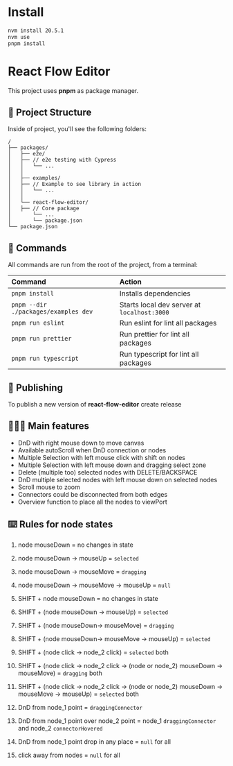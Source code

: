 # Install

```bash
nvm install 20.5.1
nvm use
pnpm install
```

# React Flow Editor
This project uses **pnpm** as package manager.

## 🚀 Project Structure
Inside of project, you'll see the following folders:
```
/
├── packages/
│   ├── e2e/
│   ├── // e2e testing with Cypress
│   │   └── ...
│   │
│   ├── examples/
│   ├── // Example to see library in action
│   │   └── ...
│   │
│   └── react-flow-editor/
│   ├── // Core package
│       └── ...
│       └── package.json
└── package.json
```

## 🧞 Commands
All commands are run from the root of the project, from a terminal:

| Command                                       | Action                                                                   |
| :---------------------                        | :-------------------------------------------------                       |
| `pnpm install`                                | Installs dependencies                                                    |
| `pnpm --dir ./packages/examples dev`          | Starts local dev server at `localhost:3000`                              |
| `pnpm run eslint`                             | Run eslint for lint all packages                                         |
| `pnpm run prettier`                           | Run prettier for lint all packages                                       |
| `pnpm run typescript`                         | Run typescript for lint all packages                                     |

## 🎉 Publishing
To publish a new version of **react-flow-editor** create release

## 🏋🏻‍♀️ Main features

- DnD with right mouse down to move canvas
- Available autoScroll when DnD connection or nodes
- Multiple Selection with left mouse click with shift on nodes
- Multiple Selection with left mouse down and dragging select zone
- Delete (multiple too) selected nodes with DELETE/BACKSPACE
- DnD multiple selected nodes with left mouse down on selected nodes
- Scroll mouse to zoom
- Connectors could be disconnected from both edges
- Overview function to place all the nodes to viewPort

## ⌨️ Rules for node states

1. node mouseDown = no changes in state
2. node mouseDown -> mouseUp = `selected`
3. node mouseDown -> mouseMove = `dragging`
4. node mouseDown -> mouseMove -> mouseUp = `null`

5. SHIFT + node mouseDown = no changes in state
6. SHIFT + (node mouseDown -> mouseUp) = `selected`
7. SHIFT + (node mouseDown-> mouseMove) = `dragging`
8. SHIFT + (node mouseDown-> mouseMove -> mouseUp) = `selected`

9. SHIFT + (node click -> node_2 click) = `selected` both
10. SHIFT + (node click -> node_2 click -> (node or node_2) mouseDown -> mouseMove) = `dragging` both
11. SHIFT + (node click -> node_2 click -> (node or node_2) mouseDown -> mouseMove -> mouseUp) = `selected` both

12. DnD from node_1 point = `draggingConnector`
13. DnD from node_1 point over node_2 point = node_1 `draggingConnector` and node_2 `connectorHovered`
14. DnD from node_1 point drop in any place = `null` for all

15. click away from nodes = `null` for all
